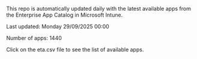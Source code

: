 This repo is automatically updated daily with the latest available apps from the Enterprise App Catalog in Microsoft Intune.

Last updated: Monday 29/09/2025 00:00

Number of apps: 1440

Click on the eta.csv file to see the list of available apps.
